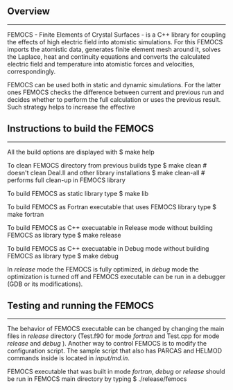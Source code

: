## Overview
---------------------------------
FEMOCS - Finite Elements of Crystal Surfaces - is a C++ library for coupling the effects of high electric field into atomistic simulations. For this FEMOCS imports the atomistic data, generates finite element mesh around it, solves the Laplace, heat and continuity equations and converts the calculated electric field and temperature into atomistic forces and velocities, correspondingly. 

FEMOCS can be used both in static and dynamic simulations. For the latter ones FEMOCS checks the difference between current and previous run and decides whether to perform the full calculation or uses the previous result. Such strategy helps to increase the effective

## Instructions to build the FEMOCS
---------------------------------
All the build options are displayed with
    $ make help

To clean FEMOCS directory from previous builds type
    $ make clean     # doesn't clean Deal.II and other library installations
    $ make clean-all # performs full clean-up in FEMOCS library

To build FEMOCS as static library type
    $ make lib

To build FEMOCS as Fortran executable that uses FEMOCS library type
    $ make fortran

To build FEMOCS as C++ execuatable in Release mode without building FEMOCS as library type
    $ make release

To build FEMOCS as C++ execuatable in Debug mode without building FEMOCS as library type
    $ make debug

In *release* mode the FEMOCS is fully optimized, in *debug* mode the optimization is turned off and FEMOCS executable can be run in a debugger (GDB or its modifications).

## Testing and running the FEMOCS
---------------------------------
The behavior of FEMOCS executable can be changed by changing the main files in *release* directory (Test.f90 for mode *fortran* and Test.cpp for mode *release* and *debug* ). Another way to control FEMOCS is to modify the configuration script. The sample script that also has PARCAS and HELMOD commands inside is located in *input/md.in*. 

FEMOCS executable that was built in mode *fortran*, *debug* or *release* should be run in FEMOCS main directory by typing
$ ./release/femocs


